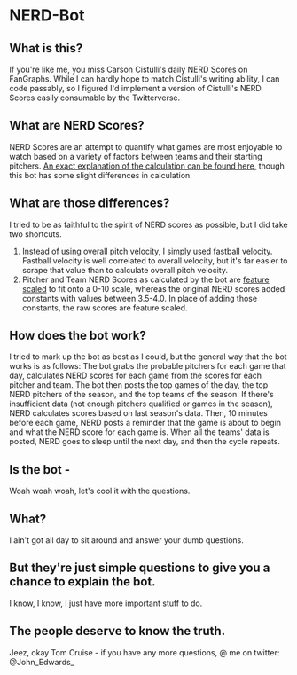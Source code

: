 # NERD-Bot

## What is this?
If you're like me, you miss Carson Cistulli's daily NERD Scores on FanGraphs. While I can hardly hope to match Cistulli's writing ability, I can code passably, so I figured I'd implement a version of Cistulli's NERD Scores easily consumable by the Twitterverse.

## What are NERD Scores?
NERD Scores are an attempt to quantify what games are most enjoyable to watch based on a variety of factors between teams and their starting pitchers. [An exact explanation of the calculation can be found here,](https://www.fangraphs.com/blogs/nerd-scores-return-with-something-not-unlike-a-vengeance/) though this bot has some slight differences in calculation.

## What are those differences?
I tried to be as faithful to the spirit of NERD scores as possible, but I did take two shortcuts.

  1. Instead of using overall pitch velocity, I simply used fastball velocity. Fastball velocity is well correlated to overall velocity, but it's far easier to scrape that value than to calculate overall pitch velocity.
  2. Pitcher and Team NERD Scores as calculated by the bot are [feature scaled](https://en.wikipedia.org/wiki/Feature_scaling) to fit onto a 0-10 scale, whereas the original NERD scores added constants with values between 3.5-4.0. In place of adding those constants, the raw scores are feature scaled.

## How does the bot work?
I tried to mark up the bot as best as I could, but the general way that the bot works is as follows: The bot grabs the probable pitchers for each game that day, calculates NERD scores for each game from the scores for each pitcher and team. The bot then posts the top games of the day, the top NERD pitchers of the season, and the top teams of the season. If there's insufficient data (not enough pitchers qualified or games in the season), NERD calculates scores based on last season's data. Then, 10 minutes before each game, NERD posts a reminder that the game is about to begin and what the NERD score for each game is. When all the teams' data is posted, NERD goes to sleep until the next day, and then the cycle repeats.

## Is the bot -
Woah woah woah, let's cool it with the questions.

## What?
I ain't got all day to sit around and answer your dumb questions.

## But they're just simple questions to give you a chance to explain the bot.
I know, I know, I just have more important stuff to do.

## The people deserve to know the truth.
Jeez, okay Tom Cruise - if you have any more questions, @ me on twitter: @John_Edwards_
